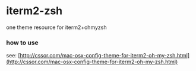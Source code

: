 iterm2-zsh
==========

one theme  resource for iterm2+ohmyzsh

### how to use
see: [http://cssor.com/mac-osx-config-theme-for-iterm2-oh-my-zsh.html](http://cssor.com/mac-osx-config-theme-for-iterm2-oh-my-zsh.html)
